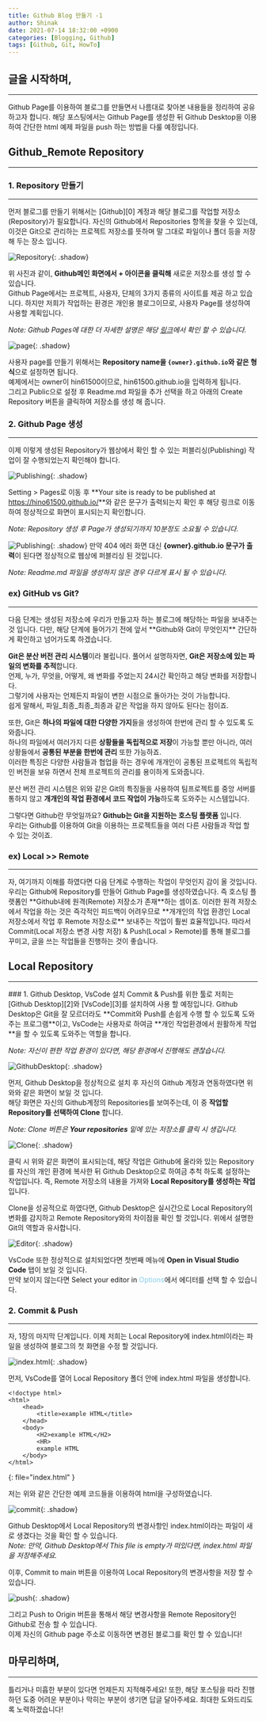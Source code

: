 ```yaml
---
title: Github Blog 만들기 -1
author: Shinak
date: 2021-07-14 18:32:00 +0900
categories: [Blogging, Github]
tags: [Github, Git, HowTo]
---
```


## 글을 시작하며,
<hr>
Github Page를 이용하여 블로그를 만들면서 나름대로 찾아본 내용들을 정리하여 공유하고자 합니다.  
해당 포스팅에서는 Github Page를 생성한 뒤 Github Desktop을 이용하여 간단한 html 예제 파일을 push 하는 방법을 다룰 예정입니다. 

## Github_Remote Repository  
<hr>

### 1. Repository 만들기
<hr>
먼저 블로그를 만들기 위해서는 [Github][0] 계정과 해당 블로그를 작업할 저장소(Repository)가 필요합니다.  
자신의 Github에서 Repositories 항목을 찾을 수 있는데, 이것은 Git으로 관리하는 프로젝트 저장소를 뜻하며 말 그대로 파일이나 폴더 등을 저장해 두는 장소 입니다.

![Repository](/assets/img/howTo_github/001/repository.PNG){: .shadow}  

위 사진과 같이, **Github메인 화면에서 + 아이콘을 클릭해** 새로운 저장소를 생성 할 수 있습니다.  
Github Page에서는 프로젝트, 사용자, 단체의 3가지 종류의 사이트를 제공 하고 있습니다. 
하지만 저희가 작업하는 환경은 개인용 블로그이므로, 사용자 Page를 생성하여 사용할 계획입니다.

*Note: Github Pages에 대한 더 자세한 설명은 해당 [링크][1]에서 확인 할 수 있습니다.*


![page](/assets/img/howTo_github/001/repository2.PNG){: .shadow}  

사용자 page를 만들기 위해서는 **Repository name을 `{owner}.github.io`와 같은 형식**으로 설정하면 됩니다.  
예제에서는 owner이 hin61500이므로, hin61500.github.io을 입력하게 됩니다.  
그리고 Public으로 설정 후 Readme.md 파일을 추가 선택을 하고 아래의 Create Repository 버튼을 클릭하여 저장소를 생성 해 줍니다.

### 2. Github Page 생성
<hr>
이제 이렇게 생성된 Repository가 웹상에서 확인 할 수 있는 퍼블리싱(Publishing) 작업이 잘 수행되었는지 확인해야 합니다.


![Publishing](/assets/img/howTo_github/001/publishing.PNG){: .shadow}

Setting > Pages로 이동 후 **Your site is ready to be published at <https://hino61500.github.io/>**와 같은 문구가 출력되는지 확인 후 해당 링크로 이동하여 정상적으로 화면이 표시되는지 확인합니다.

*Note: Repository 생성 후 Page가 생성되기까지 10분정도 소요될 수 있습니다.*


![Publishing](/assets/img/howTo_github/001/publishing2.PNG){: .shadow}
만약 404 에러 화면 대신 **{owner}.github.io 문구가 출력**이 된다면 정상적으로 웹상에 퍼블리싱 된 것입니다.
  
*Note: Readme.md 파일을 생성하지 않은 경우 다르게 표시 될 수 있습니다.*

### ex) GitHub vs Git?
<hr>
다음 단계는 생성된 저장소에 우리가 만들고자 하는 블로그에 해당하는 파일을 보내주는 것 입니다.  
다만, 해당 단계에 들어가기 전에 앞서 **Github와 Git이 무엇인지** 간단하게 확인하고 넘어가도록 하겠습니다.

**Git은 분산 버전 관리 시스템**이라 불립니다. 풀어서 설명하자면, **Git은 저장소에 있는 파일의 변화를 추적**합니다.  
언제, 누가, 무엇을, 어떻게, 왜 변화를 주었는지 24시간 확인하고 해당 변화를 저장합니다.  
그렇기에 사용자는 언제든지 파일이 변한 시점으로 돌아가는 것이 가능합니다.  
쉽게 말해서, 파일_최종_최종_최종과 같은 작업을 하지 않아도 된다는 점이죠. 

또한, Git은 **하나의 파일에 대한 다양한 가지**들을 생성하여 한번에 관리 할 수 있도록 도와줍니다.  
하나의 파일에서 여러가지 다른 **상황들을 독립적으로 저장**이 가능할 뿐만 아니라, 여러 상황들에서 **공통된 부분을 한번에 관리** 또한 가능하죠.  
이러한 특징은 다양한 사람들과 협업을 하는 경우에 개개인이 공통된 프로젝트의 독립적인 버전을 보유 하면서 전체 프로젝트의 관리를 용이하게 도와줍니다.

분산 버전 관리 시스템은 위와 같은 Git의 특징들을 사용하여 팀프로젝트를 중앙 서버를 통하지 않고 **개개인의 작업 환경에서 코드 작업이 가능**하도록 도와주는 시스템입니다.

그렇다면 Github란 무엇일까요? **Github는 Git을 지원하는 호스팅 플랫폼** 입니다.  
우리는 Github를 이용하여 Git을 이용하는 프로젝트들을 여러 다른 사람들과 작업 할 수 있는 것이죠.

### ex) Local >> Remote
<hr>
자, 여기까지 이해를 하였다면 다음 단계로 수행하는 작업이 무엇인지 감이 올 것입니다.  
우리는 Github에 Repository를 만들어 Github Page를 생성하였습니다. 즉 호스팅 플랫폼인 **Github내에 원격(Remote) 저장소가 존재**하는 셈이죠.  
이러한 원격 저장소에서 작업을 하는 것은 즉각적인 피드백이 어려우므로 **개개인의 작업 환경인 Local 저장소에서 작업 후 Remote 저장소로** 보내주는 작업이 훨씬 효율적입니다.  
따라서 Commit(Local 저장소 변경 사항 저장) & Push(Local > Remote)를 통해 블로그를 꾸미고, 글을 쓰는 작업들을 진행하는 것이 좋습니다.

## Local Repository  
<hr>
### 1. Github Desktop, VsCode 설치
Commit & Push를 위한 툴로 저희는 [Github Desktop][2]와 [VsCode][3]를 설치하여 사용 할 예정입니다.  
Github Desktop은 Git을 잘 모르더라도 **Commit와 Push를 손쉽게 수행 할 수 있도록 도와주는 프로그램**이고, VsCode는 사용자로 하여금 **개인 작업환경에서 원활하게 작업**을 할 수 있도록 도와주는 역할을 합니다.

*Note: 자신이 편한 작업 환경이 있다면, 해당 환경에서 진행해도 괜찮습니다.*


![GithubDesktop](/assets/img/howTo_github/001/githubDesktop.PNG){: .shadow}

먼저, Github Desktop을 정상적으로 설치 후 자신의 Github 계정과 연동하였다면 위와와 같은 화면이 보일 것 입니다.  
해당 화면은 자신의 Github계정의 Repositories를 보여주는데, 이 중 **작업할 Repository를 선택하여 Clone** 합니다.

*Note: Clone 버튼은 **Your repositories** 밑에 있는 저장소를 클릭 시 생깁니다.*


![Clone](/assets/img/howTo_github/001/githubDesktop2.PNG){: .shadow}

클릭 시 위와 같은 화면이 표시되는데, 해당 작업은 Github에 올라와 있는 Repository를 자신의 개인 환경에 복사한 뒤 Github Desktop으로 하여금 추척 하도록 설정하는 작업입니다. 즉, Remote 저장소의 내용을 가져와 **Local Repository를 생성하는 작업**입니다.

Clone을 성공적으로 하였다면, Github Desktop은 실시간으로 Local Repository의 변화를 감지하고 Remote Repository와의 차이점을 확인 할 것입니다. 위에서 설명한 Git의 역할과 유사합니다.


![Editor](/assets/img/howTo_github/001/githubDesktop3.PNG){: .shadow}

VsCode 또한 정상적으로 설치되었다면 첫번째 메뉴에 **Open in Visual Studio Code** 탭이 보일 것 입니다.  
만약 보이지 않는다면 Select your editor in <span style="color:skyblue">Options</span>에서 에디터를 선택 할 수 있습니다.

### 2. Commit & Push
<hr>
자, 1장의 마지막 단계입니다.  
이제 저희는 Local Repository에 index.html이라는 파일을 생성하여 블로그의 첫 화면을 수정 할 것입니다.


![index.html](/assets/img/howTo_github/001/index_html.PNG){: .shadow}

먼저, VsCode를 열어 Local Repository 폴더 안에 index.html 파일을 생성합니다.

```shell
<!doctype html>
<html>
    <head>
        <title>example HTML</title>
    </head>
    <body>
        <H2>example HTML</H2>
        <HR>
        example HTML
    </body>
</html>
```
{: file="index.html" }

저는 위와 같은 간단한 예제 코드들을 이용하여 html을 구성하였습니다.


![commit](/assets/img/howTo_github/001/commit.PNG){: .shadow}

Github Desktop에서 Local Repository의 변경사항인 index.html이라는 파일이 새로 생겼다는 것을 확인 할 수 있습니다.  
*Note: 만약, Github Desktop에서 This file is empty가 떠있다면, index.html 파일을 저장해주세요.* 

이후, Commit to main 버튼을 이용하여 Local Repository의 변경사항을 저장 할 수 있습니다. 


![push](/assets/img/howTo_github/001/push.PNG){: .shadow}

그리고 Push to Origin 버튼을 통해서 해당 변경사항을 Remote Repository인 Github로 전송 할 수 있습니다.  
이제 자신의 Github page 주소로 이동하면 변경된 블로그를 확인 할 수 있습니다!

## 마무리하며,
<hr>
틀리거나 미흡한 부분이 있다면 언제든지 지적해주세요!  
또한, 해당 포스팅을 따라 진행하던 도중 어려운 부분이나 막히는 부분이 생기면 답글 달아주세요.  
최대한 도와드리도록 노력하겠습니다!

[0]: https://github.com/
[1]: https://docs.github.com/en/pages/getting-started-with-github-pages/about-github-pages
[2]: https://desktop.github.com/
[3]: https://code.visualstudio.com/